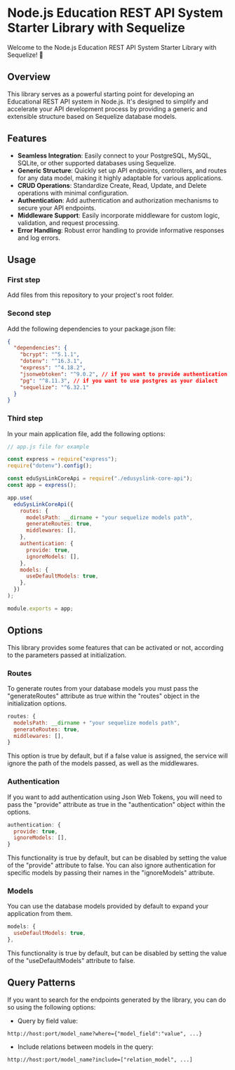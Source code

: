 # Node.js Education REST API System Starter Library with Sequelize

Welcome to the Node.js Education REST API System Starter Library with Sequelize! 🚀

## Overview

This library serves as a powerful starting point for developing an Educational REST API system in Node.js. It's designed to simplify and accelerate your API development process by providing a generic and extensible structure based on Sequelize database models.

## Features

- **Seamless Integration**: Easily connect to your PostgreSQL, MySQL, SQLite, or other supported databases using Sequelize.
- **Generic Structure**: Quickly set up API endpoints, controllers, and routes for any data model, making it highly adaptable for various applications.
- **CRUD Operations**: Standardize Create, Read, Update, and Delete operations with minimal configuration.
- **Authentication**: Add authentication and authorization mechanisms to secure your API endpoints.
- **Middleware Support**: Easily incorporate middleware for custom logic, validation, and request processing.
- **Error Handling**: Robust error handling to provide informative responses and log errors.

<!-- ## Getting Started

To get started with this library, follow our [detailed documentation](link-to-documentation) for step-by-step instructions. -->

## Usage

### First step

Add files from this repository to your project's root folder.

### Second step

Add the following dependencies to your package.json file:

```json
{
  "dependencies": {
    "bcrypt": "^5.1.1",
    "dotenv": "^16.3.1",
    "express": "^4.18.2",
    "jsonwebtoken": "^9.0.2", // if you want to provide authentication
    "pg": "^8.11.3", // if you want to use postgres as your dialect
    "sequelize": "^6.32.1"
  }
}
```

### Third step

In your main application file, add the following options:

```javascript
// app.js file for example

const express = require("express");
require("dotenv").config();

const eduSysLinkCoreApi = require("./edusyslink-core-api");
const app = express();

app.use(
  eduSysLinkCoreApi({
    routes: {
      modelsPath: __dirname + "your sequelize models path",
      generateRoutes: true,
      middlewares: [],
    },
    authentication: {
      provide: true,
      ignoreModels: [],
    },
    models: {
      useDefaultModels: true,
    },
  })
);

module.exports = app;
```

## Options

This library provides some features that can be activated or not, according to the parameters passed at initialization.

### Routes

To generate routes from your database models you must pass the "generateRoutes" attribute as true within the "routes" object in the initialization options.

```javascript
routes: {
  modelsPath: __dirname + "your sequelize models path",
  generateRoutes: true,
  middlewares: [],
}
```

This option is true by default, but if a false value is assigned, the service will ignore the path of the models passed, as well as the middlewares.

### Authentication

If you want to add authentication using Json Web Tokens, you will need to pass the "provide" attribute as true in the "authentication" object within the options.

```javascript
authentication: {
  provide: true,
  ignoreModels: [],
}
```

This functionality is true by default, but can be disabled by setting the value of the "provide" attribute to false. You can also ignore authentication for specific models by passing their names in the "ignoreModels" attribute.

### Models

You can use the database models provided by default to expand your application from them.

```javascript
models: {
  useDefaultModels: true,
},
```

This functionality is true by default, but can be disabled by setting the value of the "useDefaultModels" attribute to false.

## Query Patterns

If you want to search for the endpoints generated by the library, you can do so using the following options:

- Query by field value:

```
http://host:port/model_name?where={"model_field":"value", ...}
```

- Include relations between models in the query:

```
http://host:port/model_name?include=["relation_model", ...]
```
